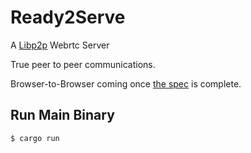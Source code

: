 # Ready2Serve

A [Libp2p](https://docs.rs/crate/libp2p) Webrtc Server

True peer to peer communications.

Browser-to-Browser coming once [the spec](https://github.com/libp2p/specs/issues/475) is complete.

## Run Main Binary

`$ cargo run`
